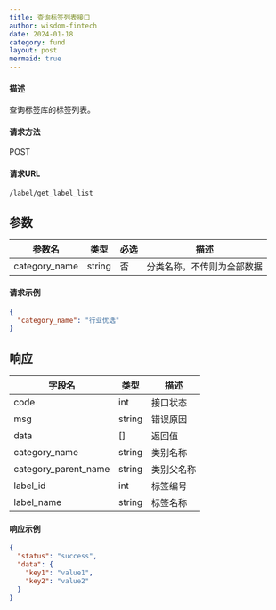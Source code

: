 ```yaml
---
title: 查询标签列表接口
author: wisdom-fintech
date: 2024-01-18
category: fund
layout: post
mermaid: true
---
```


#### 描述

查询标签库的标签列表。

#### 请求方法

POST

#### 请求URL

`/label/get_label_list`

参数
-------------

| 参数名 | 类型 | 必选 | 描述 |
| ------ | ---- | ---- | ---- |
| category_name | string | 否 | 分类名称，不传则为全部数据 |

#### 请求示例
```json
{
  "category_name": "行业优选"
}
```


响应
-------------


| 字段名 | 类型 |  描述 |
| ------ | ---- |  ---- |
|code				|int	|接口状态|
|msg				|string	|错误原因|
|data				|[]	|返回值|
|category_name|string|类别名称|
|category_parent_name|string|类别父名称|
|label_id|int|标签编号|
|label_name|string|标签名称|




#### 响应示例

```json
{
  "status": "success",
  "data": {
    "key1": "value1",
    "key2": "value2"
  }
}

```

